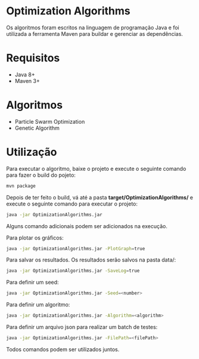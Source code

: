 # Optimization Algorithms

Os algoritmos foram escritos na linguagem de programação Java e foi utilizada a ferramenta Maven para buildar e gerenciar as dependências.

# Requisitos

- Java 8+
- Maven 3+

# Algoritmos

- Particle Swarm Optimization
- Genetic Algorithm

# Utilização

Para executar o algoritmo, baixe o projeto e execute o seguinte comando para fazer o build do pojeto:


```bash
mvn package
```
Depois de ter feito o build, vá até a pasta **target/OptimizationAlgorithms/** e execute o seguinte comando para executar o projeto:
```bash
java -jar OptimizationAlgorithms.jar
```
	
Alguns comando adicionais podem ser adicionados na execução.	

Para plotar os gráficos:
```bash
java -jar OptimizationAlgorithms.jar -PlotGraph=true
```
	
Para salvar os resultados. Os resultados serão salvos na pasta data/:
```bash
java -jar OptimizationAlgorithms.jar -SaveLog=true
```

Para definir um seed:
```bash
java -jar OptimizationAlgorithms.jar -Seed=<number>
```

Para definir um algoritmo:
```bash
java -jar OptimizationAlgorithms.jar -Algorithm=<algorithm>
```

Para definir um arquivo json para realizar um batch de testes:
```bash
java -jar OptimizationAlgorithms.jar -FilePath=<filePath>
```
Todos comandos podem ser utilizados juntos.
